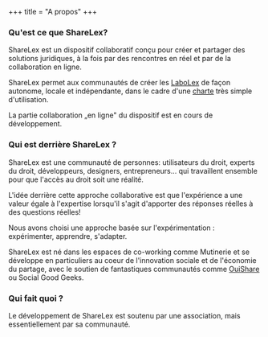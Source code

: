 +++
title = "A propos"
+++

### Qu'est ce que ShareLex?

ShareLex est un dispositif collaboratif conçu pour créer et partager des solutions
juridiques, à la fois par des rencontres en réel et par de la collaboration en ligne.

ShareLex permet aux communautés de créer les [LaboLex][labolex]
de façon autonome, locale et indépendante, dans le cadre d'une [charte][charter]
très simple d'utilisation.

La partie collaboration „en ligne" du dispositif est en cours de
développement.

### Qui est derrière ShareLex ?

ShareLex est une communauté de personnes: utilisateurs du droit, experts du droit,
développeurs, designers, entrepreneurs… qui travaillent ensemble pour que l'accès
au droit soit une réalité.

L'idée derrière cette approche collaborative est que l'expérience a une
valeur égale à l'expertise lorsqu'il s'agit d'apporter des réponses réelles
à des questions réelles!

Nous avons choisi une approche basée sur l'expérimentation : expérimenter,
apprendre, s'adapter.

ShareLex est né dans les espaces de co-working comme Mutinerie et se développe
en particuliers au coeur de l'innovation sociale et de l'économie du partage,
avec le soutien de fantastiques communautés comme [OuiShare][ouishare]
ou Social Good Geeks.

### Qui fait quoi ?

Le développement de ShareLex est soutenu par une association, mais essentiellement
par sa communauté.

[labolex]: /labolex
[charter]: /join/charter
[ouishare]: http://ouishare.net/
